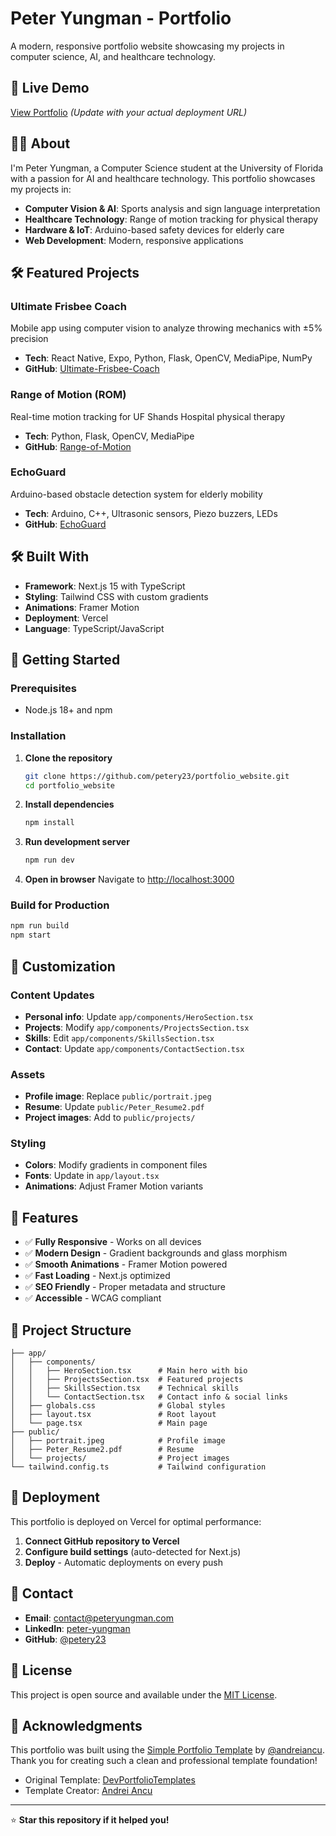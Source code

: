 # Peter Yungman - Portfolio

A modern, responsive portfolio website showcasing my projects in computer science, AI, and healthcare technology.

## 🚀 Live Demo

[View Portfolio](https://portfolio-website-qnnk.vercel.app/) *(Update with your actual deployment URL)*

## 👨‍💻 About

I'm Peter Yungman, a Computer Science student at the University of Florida with a passion for AI and healthcare technology. This portfolio showcases my projects in:

- **Computer Vision & AI**: Sports analysis and sign language interpretation
- **Healthcare Technology**: Range of motion tracking for physical therapy
- **Hardware & IoT**: Arduino-based safety devices for elderly care
- **Web Development**: Modern, responsive applications

## 🛠 Featured Projects

### Ultimate Frisbee Coach
Mobile app using computer vision to analyze throwing mechanics with ±5% precision
- **Tech**: React Native, Expo, Python, Flask, OpenCV, MediaPipe, NumPy
- **GitHub**: [Ultimate-Frisbee-Coach](https://github.com/petery23/Ultimate-Frisbee-Coach)

### Range of Motion (ROM)
Real-time motion tracking for UF Shands Hospital physical therapy
- **Tech**: Python, Flask, OpenCV, MediaPipe
- **GitHub**: [Range-of-Motion](https://github.com/petery23/Range-of-Motion)

### EchoGuard
Arduino-based obstacle detection system for elderly mobility
- **Tech**: Arduino, C++, Ultrasonic sensors, Piezo buzzers, LEDs
- **GitHub**: [EchoGuard](https://github.com/petery23/EchoGuard)

## 🛠️ Built With

- **Framework**: Next.js 15 with TypeScript
- **Styling**: Tailwind CSS with custom gradients
- **Animations**: Framer Motion
- **Deployment**: Vercel
- **Language**: TypeScript/JavaScript

## 🚀 Getting Started

### Prerequisites
- Node.js 18+ and npm

### Installation

1. **Clone the repository**
   ```bash
   git clone https://github.com/petery23/portfolio_website.git
   cd portfolio_website
   ```

2. **Install dependencies**
   ```bash
   npm install
   ```

3. **Run development server**
   ```bash
   npm run dev
   ```

4. **Open in browser**
   Navigate to [http://localhost:3000](http://localhost:3000)

### Build for Production

```bash
npm run build
npm start
```

## 🎨 Customization

### Content Updates
- **Personal info**: Update `app/components/HeroSection.tsx`
- **Projects**: Modify `app/components/ProjectsSection.tsx`
- **Skills**: Edit `app/components/SkillsSection.tsx`
- **Contact**: Update `app/components/ContactSection.tsx`

### Assets
- **Profile image**: Replace `public/portrait.jpeg`
- **Resume**: Update `public/Peter_Resume2.pdf`
- **Project images**: Add to `public/projects/`

### Styling
- **Colors**: Modify gradients in component files
- **Fonts**: Update in `app/layout.tsx`
- **Animations**: Adjust Framer Motion variants

## 📱 Features

- ✅ **Fully Responsive** - Works on all devices
- ✅ **Modern Design** - Gradient backgrounds and glass morphism
- ✅ **Smooth Animations** - Framer Motion powered
- ✅ **Fast Loading** - Next.js optimized
- ✅ **SEO Friendly** - Proper metadata and structure
- ✅ **Accessible** - WCAG compliant

## 📂 Project Structure

```
├── app/
│   ├── components/
│   │   ├── HeroSection.tsx      # Main hero with bio
│   │   ├── ProjectsSection.tsx  # Featured projects
│   │   ├── SkillsSection.tsx    # Technical skills
│   │   └── ContactSection.tsx   # Contact info & social links
│   ├── globals.css              # Global styles
│   ├── layout.tsx               # Root layout
│   └── page.tsx                 # Main page
├── public/
│   ├── portrait.jpeg            # Profile image
│   ├── Peter_Resume2.pdf        # Resume
│   └── projects/                # Project images
└── tailwind.config.ts           # Tailwind configuration
```

## 🚀 Deployment

This portfolio is deployed on Vercel for optimal performance:

1. **Connect GitHub repository to Vercel**
2. **Configure build settings** (auto-detected for Next.js)
3. **Deploy** - Automatic deployments on every push

## 📧 Contact

- **Email**: [contact@peteryungman.com](mailto:contact@peteryungman.com)
- **LinkedIn**: [peter-yungman](https://linkedin.com/in/peter-yungman)
- **GitHub**: [@petery23](https://github.com/petery23)

## 📄 License

This project is open source and available under the [MIT License](LICENSE).

## 🙏 Acknowledgments

This portfolio was built using the [Simple Portfolio Template](https://github.com/devportfoliotemplates/devportfoliotemplates) by [@andreiancu](https://github.com/andreiancu). Thank you for creating such a clean and professional template foundation!

- Original Template: [DevPortfolioTemplates](https://github.com/devportfoliotemplates/devportfoliotemplates)
- Template Creator: [Andrei Ancu](https://github.com/andreiancu)

---

⭐ **Star this repository if it helped you!**
